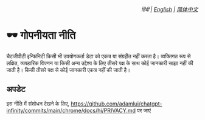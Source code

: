 <div align="right">
    <h6>
        <picture>
            <source type="image/svg+xml" media="(prefers-color-scheme: dark)" srcset="https://media.chatgptinfinity.com/images/icons/earth/white/icon32.svg">
            <img height=14 src="https://media.chatgptinfinity.com/images/icons/earth/black/icon32.svg">
        </picture>
        &nbsp;हिंदी |
        <a href="../PRIVACY.md">English</a> |
        <a href="../zh-cn/PRIVACY.md">简体中文</a>
    </h6>
</div>

# 🕶️ गोपनीयता नीति

चैटजीपीटी इन्फिनिटी किसी भी उपयोगकर्ता डेटा को एकत्र या संग्रहीत नहीं करता है। व्यक्तिगत रूप से लक्षित, व्यवहारिक विपणन या किसी अन्य उद्देश्य के लिए तीसरे पक्ष के साथ कोई जानकारी साझा नहीं की जाती है। किसी तीसरे पक्ष से कोई जानकारी एकत्र नहीं की जाती है।

## अपडेट

इस नीति में संशोधन देखने के लिए, https://github.com/adamlui/chatgpt-infinity/commits/main/chrome/docs/hi/PRIVACY.md पर जाएं

